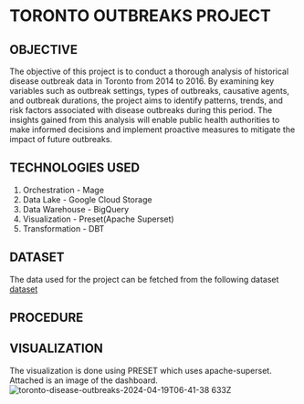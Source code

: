 # TORONTO OUTBREAKS PROJECT

## OBJECTIVE

The objective of this project is to conduct a thorough analysis of historical disease outbreak data in Toronto from 2014 to 2016. By examining key variables such as outbreak settings, types of outbreaks, causative agents, and outbreak durations, the project aims to identify patterns, trends, and risk factors associated with disease outbreaks during this period. The insights gained from this analysis will enable public health authorities to make informed decisions and implement proactive measures to mitigate the impact of future outbreaks.

## TECHNOLOGIES USED

1. Orchestration - Mage
2. Data Lake - Google Cloud Storage
3. Data Warehouse - BigQuery
4. Visualization - Preset(Apache Superset)
5. Transformation - DBT

## DATASET

The data used for the project can be fetched from the following dataset
[dataset](https://open.toronto.ca/dataset/outbreaks-in-toronto-healthcare-institutions/)

## PROCEDURE


## VISUALIZATION
The visualization is done using PRESET which uses apache-superset. Attached is an image of the dashboard.
![toronto-disease-outbreaks-2024-04-19T06-41-38 633Z](https://github.com/seffukioi/toronto_outbreaks_project/assets/147942239/0ff8e2b6-29da-4992-a580-5dae52b1efc7)
